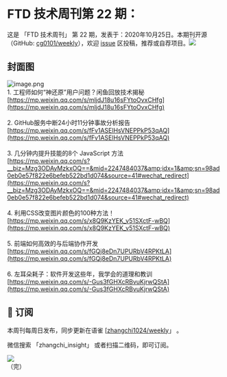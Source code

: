 # FTD 技术周刊第 22 期：
这是 「FTD 技术周刊」 第 22 期，发表于：2020年10月25日。本期刊开源（GitHub: [cg0101/weekly](https://github.com/cg0101/weekly)），欢迎 [issue](https://github.com/cg0101/weekly/issues) 区投稿，推荐或自荐项目。![](https://visitor-badge.glitch.me/badge?page_id=cg0101.weekly) <a href="https://www.linkedin.com/in/%E9%A9%B0-%E5%BC%A0-60669710a/">
        </a>
## 封面图


![image.png](https://cdn.nlark.com/yuque/0/2020/png/132503/1605585310459-1f50f30c-67f6-4264-b6f8-736d34b29bfd.png#height=732&id=U4Xjh&margin=%5Bobject%20Object%5D&name=image.png&originHeight=732&originWidth=1080&originalType=binary&size=1964966&status=done&style=none&width=1080)<br />1. 工程师如何“神还原”用户问题？闲鱼回放技术揭秘<br />[https://mp.weixin.qq.com/s/mljdJ18u16sFYtoOvxCHfg](https://mp.weixin.qq.com/s/mljdJ18u16sFYtoOvxCHfg)<br />
<br />2. GitHub服务中断24小时11分钟事故分析报告<br />[https://mp.weixin.qq.com/s/fFv1ASElHsVNEPPkP53qAQ](https://mp.weixin.qq.com/s/fFv1ASElHsVNEPPkP53qAQ)<br />
<br />3. 几分钟内提升技能的8个 JavaScript 方法<br />[https://mp.weixin.qq.com/s?__biz=Mzg3ODAyMzkxOQ==&mid=2247484037&amp;idx=1&amp;sn=98ad0eb0e57f822e6befeb522bd1d074&source=41#wechat_redirect](https://mp.weixin.qq.com/s?__biz=Mzg3ODAyMzkxOQ==&mid=2247484037&amp;idx=1&amp;sn=98ad0eb0e57f822e6befeb522bd1d074&source=41#wechat_redirect)<br />
<br />4. 利用CSS改变图片颜色的100种方法！<br />[https://mp.weixin.qq.com/s/x8Q9KzYEK_v51SXctF-wBQ](https://mp.weixin.qq.com/s/x8Q9KzYEK_v51SXctF-wBQ)<br />
<br />5. 前端如何高效的与后端协作开发<br />[https://mp.weixin.qq.com/s/fGQj8eDn7UPURbV4RPKtLA](https://mp.weixin.qq.com/s/fGQj8eDn7UPURbV4RPKtLA)<br />
<br />6. 左耳朵耗子：软件开发这些年，我学会的道理和教训<br />[https://mp.weixin.qq.com/s/-Gus3fGHXcRBvuKjrwQStA](https://mp.weixin.qq.com/s/-Gus3fGHXcRBvuKjrwQStA)



## 📅 订阅
本周刊每周日发布，同步更新在语雀 [[zhangchi1024/weekly](https://www.yuque.com/zhangchi1024/weekly)」 。


微信搜索 「zhangchi_insight」 或者扫描二维码，即可订阅。
<div align="left"> <img src="https://cdn.nlark.com/yuque/0/2021/jpeg/132503/1640750963398-e8538e9e-6b96-46f7-abff-c93b56bdd377.jpeg?x-oss-process=image%2Fwatermark%2Ctype_d3F5LW1pY3JvaGVp%2Csize_36%2Ctext_5byg6amw%2Ccolor_FFFFFF%2Cshadow_50%2Ct_80%2Cg_se%2Cx_10%2Cy_10%2Fresize%2Cw_426%2Climit_0" ></div>    
    （完）